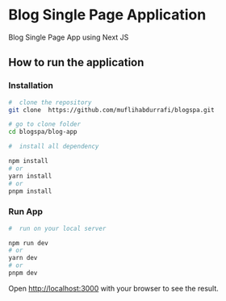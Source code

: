 # Blog Single Page Application

Blog Single Page App using Next JS

## How to run the application

### Installation

```bash
#  clone the repository
git clone  https://github.com/muflihabdurrafi/blogspa.git

# go to clone folder
cd blogspa/blog-app

#  install all dependency

npm install
# or
yarn install
# or
pnpm install
```

### Run App

```bash
#  run on your local server

npm run dev
# or
yarn dev
# or
pnpm dev
```

Open [http://localhost:3000](http://localhost:3000) with your browser to see the result.
